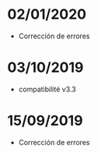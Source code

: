 # 02/01/2020

- Corrección de errores

# 03/10/2019

- compatibilité v3.3

# 15/09/2019

- Corrección de errores
